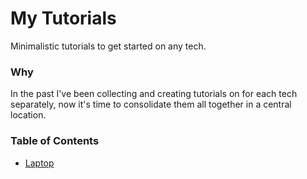 # My Tutorials

Minimalistic tutorials to get started on any tech.

### Why

In the past I've been collecting and creating tutorials on for each tech separately, now it's time to consolidate them all together in a central location.

### Table of Contents

* [Laptop](laptop/README.md)
